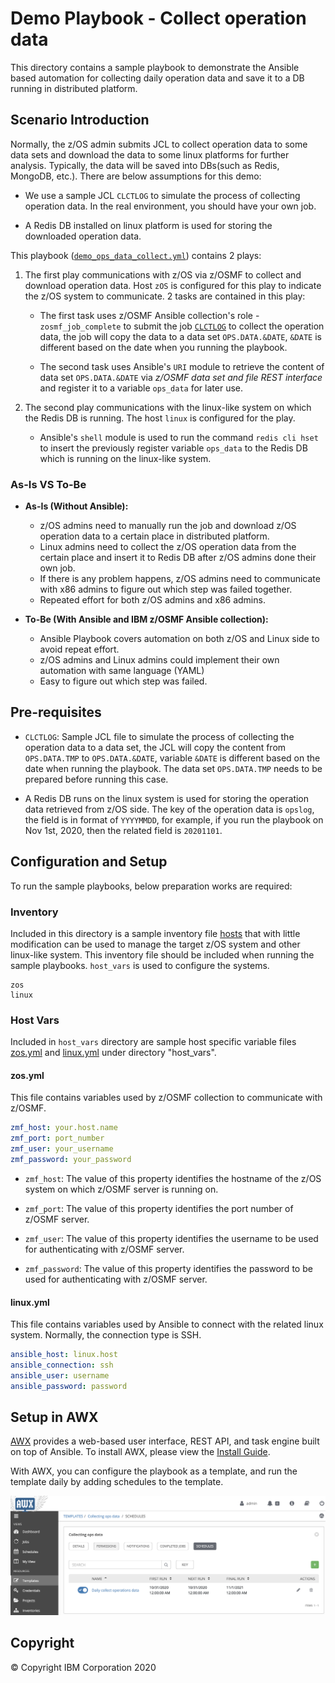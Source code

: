 # Demo Playbook - Collect operation data
This directory contains a sample playbook to demonstrate the Ansible based automation for collecting daily operation data and save it to a DB running in distributed platform. 

## Scenario Introduction
Normally, the z/OS admin submits JCL to collect operation data to some data sets and download the data to some linux platforms for further analysis. Typically, the data will be saved into DBs(such as Redis, MongoDB, etc.). There are below assumptions for this demo:

* We use a sample JCL `CLCTLOG` to simulate the process of collecting operation data. In the real environment, you should have your own job. 

* A Redis DB installed on linux platform is used for storing the downloaded operation data.

This playbook ([`demo_ops_data_collect.yml`](demo_ops_data_collect.yml)) contains 2 plays:

1. The first play communications with z/OS via z/OSMF to collect and download operation data. Host `zOS` is configured for this play to indicate the z/OS system to communicate. 2 tasks are contained in this play:
    
    * The first task uses z/OSMF Ansible collection's role - `zosmf_job_complete` to submit the job [`CLCTLOG`](files/CLCTLOG.jcl) to collect the operation data, the job will copy the data to a data set `OPS.DATA.&DATE`, `&DATE` is different based on the date when you running the playbook.

    * The second task uses Ansible's `URI` module to retrieve the content of data set `OPS.DATA.&DATE` via _z/OSMF data set and file REST interface_ and register it to a variable `ops_data` for later use.

2. The second play communications with the linux-like system on which the Redis DB is running. The host `linux` is configured for the play.

    * Ansible's `shell` module is used to run the command `redis cli hset` to insert the previously register variable `ops_data` to the Redis DB which is running on the linux-like system.

### As-Is VS To-Be

* **As-Is (Without Ansible):**
    - z/OS admins need to manually run the job and download z/OS operation data to a certain place in distributed platform. 
    - Linux admins need to collect the z/OS operation data from the certain place and insert it to Redis DB after z/OS admins done their own job. 
    - If there is any problem happens, z/OS admins need to communicate with x86 admins to figure out which step was failed together. 
    - Repeated effort for both z/OS admins and x86 admins. 

* **To-Be (With Ansible and IBM z/OSMF Ansible collection):**
    - Ansible Playbook covers automation on both z/OS and Linux side to avoid repeat effort.
    - z/OS admins and Linux admins could implement their own automation with same language (YAML)
    - Easy to figure out which step was failed.

## Pre-requisites
* `CLCTLOG`: Sample JCL file to simulate the process of collecting the operation data to a data set, the JCL will copy the content from `OPS.DATA.TMP` to `OPS.DATA.&DATE`, variable `&DATE` is different based on the date when running the playbook. The data set `OPS.DATA.TMP` needs to be prepared before running this case.

* A Redis DB runs on the linux system is used for storing the operation data retrieved from z/OS side. The key of the operation data is `opslog`, the field is in format of `YYYYMMDD`, for example, if you run the playbook on Nov 1st, 2020, then the related field is `20201101`.

## Configuration and Setup
To run the sample playbooks, below preparation works are required:

### Inventory
Included in this directory is a sample inventory file [hosts](hosts) that with little modification can be used to manage the target z/OS system and other linux-like system. This inventory file should be included when running the sample playbooks. `host_vars` is used to configure the systems. 
```
zos
linux
```

### Host Vars
Included in `host_vars` directory are sample host specific variable files [zos.yml](host_vars/zos.yml) and [linux.yml](host_vars/linux.yml) under directory "host_vars".

#### zos.yml
This file contains variables used by z/OSMF collection to communicate with z/OSMF.
```yml
zmf_host: your.host.name
zmf_port: port_number
zmf_user: your_username
zmf_password: your_password
```
* `zmf_host`: The value of this property identifies the hostname of the z/OS system on which z/OSMF server is running on.

* `zmf_port`: The value of this property identifies the port number of z/OSMF server.

* `zmf_user`: The value of this property identifies the username to be used for authenticating with z/OSMF server.

* `zmf_password`: The value of this property identifies the password to be used for authenticating with z/OSMF server.

#### linux.yml
This file contains variables used by Ansible to connect with the related linux system. Normally, the connection type is SSH.
```yml
ansible_host: linux.host 
ansible_connection: ssh 
ansible_user: username 
ansible_password: password
```

## Setup in AWX
[AWX](https://github.com/ansible/awx) provides a web-based user interface, REST API, and task engine built on top of Ansible. To install AWX, please view the [Install Guide](https://github.com/ansible/awx/blob/devel/INSTALL.md).

With AWX, you can configure the playbook as a template, and run the template daily by adding schedules to the template.

![awx_template_schedule](images/awx_template_schedule.png)

## Copyright
© Copyright IBM Corporation 2020